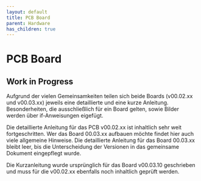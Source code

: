 ```yaml
---
layout: default
title: PCB Board
parent: Hardware
has_children: true
---
```


# PCB Board

## Work in Progress
Aufgrund der vielen Gemeinsamkeiten teilen sich beide Boards (v00.02.xx und v00.03.xx) jeweils eine detaillierte und eine kurze Anleitung. Besonderheiten, die ausschließlich für ein Board gelten, sowie Bilder werden über if-Anweisungen eigefügt.

Die detaillierte Anleitung für das PCB v00.02.xx ist inhaltlich sehr weit fortgeschritten. Wer das Board 00.03.xx aufbauen möchte findet hier auch viele allgemeine Hinweise. Die detaillierte Anleitung für das Board 00.03.xx bleibt leer, bis die Unterscheidung der Versionen in das gemeinsame Dokument eingepflegt wurde.

Die Kurzanleitung wurde ursprünglich für das Board v00.03.10 geschrieben und muss für die v00.02.xx ebenfalls noch inhaltlich geprüft werden.
